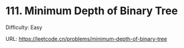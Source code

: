 # 111. Minimum Depth of Binary Tree

Difficulty: Easy

URL: https://leetcode.cn/problems/minimum-depth-of-binary-tree

